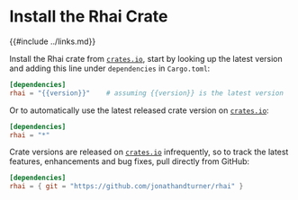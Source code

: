 Install the Rhai Crate
=====================

{{#include ../links.md}}

Install the Rhai crate from [`crates.io`](https:/crates.io/crates/rhai/), start by looking up the
latest version and adding this line under `dependencies` in `Cargo.toml`:

```toml
[dependencies]
rhai = "{{version}}"    # assuming {{version}} is the latest version
```

Or to automatically use the latest released crate version on [`crates.io`](https:/crates.io/crates/rhai/):

```toml
[dependencies]
rhai = "*"
```

Crate versions are released on [`crates.io`](https:/crates.io/crates/rhai/) infrequently,
so to track the latest features, enhancements and bug fixes, pull directly from GitHub:

```toml
[dependencies]
rhai = { git = "https://github.com/jonathandturner/rhai" }
```
